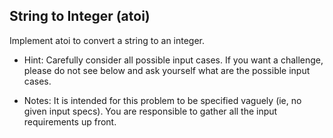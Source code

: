 ## String to Integer (atoi) 

Implement atoi to convert a string to an integer.

- Hint: Carefully consider all possible input cases. If you want a challenge, please do not see below and ask yourself what are the possible input cases.

- Notes: It is intended for this problem to be specified vaguely (ie, no given input specs). You are responsible to gather all the input requirements up front.

